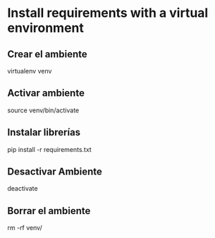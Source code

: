 # Install requirements with a virtual environment 

## Crear el ambiente
virtualenv venv

## Activar ambiente 
source venv/bin/activate

## Instalar librerías
pip install -r requirements.txt

## Desactivar Ambiente
deactivate

## Borrar el ambiente
rm -rf venv/